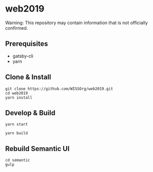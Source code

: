 # web2019

Warning: This repository may contain information that is not officially confirmed.

## Prerequisites

- gatsby-cli
- yarn

## Clone & Install

```
git clone https://github.com/WISSOrg/web2019.git
cd web2019
yarn install
```

## Develop & Build

```
yarn start
```

```
yarn build
```

## Rebuild Semantic UI

```
cd semantic
gulp
```
